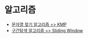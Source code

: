 # 알고리즘

* [문자열 찾기 알고리즘 => KMP](https://github.com/pjt3591oo/algorithm/tree/master/Kmp)
* [구간탐색 알고리즘 => Sliding Window](https://github.com/pjt3591oo/algorithm/tree/master/SlidingWindow)